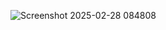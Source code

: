 ![Screenshot 2025-02-28 084808](https://github.com/user-attachments/assets/6698d90f-9e4a-4207-b247-15beae5f64b2)
